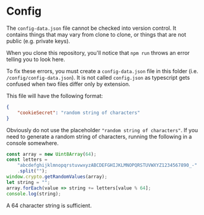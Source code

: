 # Config

The `config-data.json` file cannot
be checked into version control.
It contains things that may vary from clone to clone,
or things that are not public (e.g. private keys).

When you clone this repository,
you'll notice that `npm run` throws an error telling you to look here.

To fix these errors,
you must create a `config-data.json` file in this folder
(i.e. `/config/config-data.json`).
It is not called `config.json` as typescript gets confused
when two files differ only by extension.

This file will have the following format:

```json
{
    "cookieSecret": "random string of characters"
}
```

Obviously do not use the placeholder `"random string of characters"`.
If you need to generate a random string of characters,
running the following in a console somewhere.

```javascript
const array = new Uint8Array(64);
const letters =
    "abcdefghijklmnopqrstuvwxyzABCDEFGHIJKLMNOPQRSTUVWXYZ1234567890_-"
    .split("");
window.crypto.getRandomValues(array);
let string = "";
array.forEach(value => string += letters[value % 64];
console.log(string);
```

A 64 character string is sufficient.
